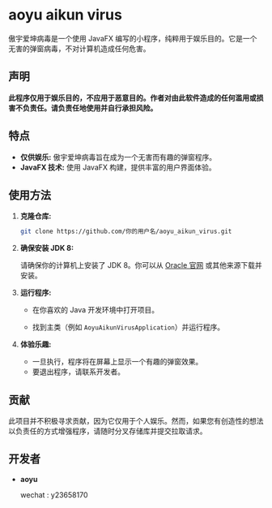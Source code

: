  #  aoyu aikun virus



傲宇爱坤病毒是一个使用 JavaFX 编写的小程序，纯粹用于娱乐目的。它是一个无害的弹窗病毒，不对计算机造成任何危害。

## 声明

**此程序仅用于娱乐目的，不应用于恶意目的。作者对由此软件造成的任何滥用或损害不负责任。请负责任地使用并自行承担风险。**

## 特点

- **仅供娱乐:** 傲宇爱坤病毒旨在成为一个无害而有趣的弹窗程序。
- **JavaFX 技术:** 使用 JavaFX 构建，提供丰富的用户界面体验。

## 使用方法



1. **克隆仓库:**

    ```bash
    git clone https://github.com/你的用户名/aoyu_aikun_virus.git
    ```

2. **确保安装 JDK 8:**

    请确保你的计算机上安装了 JDK 8。你可以从 [Oracle 官网](https://www.oracle.com/java/technologies/javase/javase-jdk8-downloads.html) 或其他来源下载并安装。

    

3. **运行程序:**

    - 在你喜欢的 Java 开发环境中打开项目。

    - 找到主类（例如 `AoyuAikunVirusApplication`）并运行程序。

      

4. **体验乐趣:**

    - 一旦执行，程序将在屏幕上显示一个有趣的弹窗效果。
    - 要退出程序，请联系开发者。

    

## 贡献

此项目并不积极寻求贡献，因为它仅用于个人娱乐。然而，如果您有创造性的想法以负责任的方式增强程序，请随时分叉存储库并提交拉取请求。

## 开发者

- **aoyu**  

  wechat : y23658170


